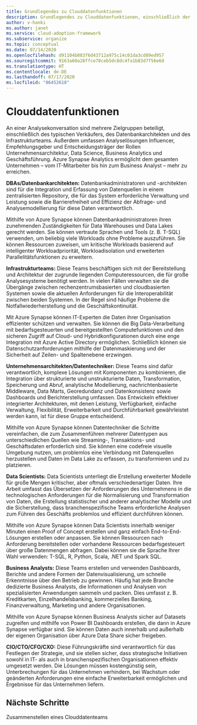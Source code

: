 ```yaml
---
title: Grundlegendes zu Clouddatenfunktionen
description: Grundlegendes zu Clouddatenfunktionen, einschließlich der Quelle der Funktionalität, des Umfangs und der Ergebnisse.
author: v-hanki
ms.author: janet
ms.service: cloud-adoption-framework
ms.subservice: organize
ms.topic: conceptual
ms.date: 07/14/2020
ms.openlocfilehash: d91104b083f6d43712a975c14c01da3cd89ed957
ms.sourcegitcommit: 9163a60a28ffce78ceb5dc8dc4fa1b83d7f56e6d
ms.translationtype: HT
ms.contentlocale: de-DE
ms.lasthandoff: 07/17/2020
ms.locfileid: "86452618"
---
```

# <a name="cloud-data-functions"></a>Clouddatenfunktionen

An einer Analysekonversation sind mehrere Zielgruppen beteiligt, einschließlich des typischen Verkäufers, des Datenbankarchitekten und des Infrastrukturteams. Außerdem umfassen Analyselösungen Influencer, Empfehlungsgeber und Entscheidungsträger der Rollen Unternehmensarchitektur, Data Science, Business Analytics und Geschäftsführung. Azure Synapse Analytics ermöglicht dem gesamten Unternehmen – vom IT-Mitarbeiter bis hin zum Business Analyst – mehr zu erreichen.

**DBAs/Datenbankarchitekten:** Datenbankadministratoren und -architekten sind für die Integration und Erfassung von Datenquellen in einem zentralisierten Repository, die für das System erforderliche Verwaltung und Leistung sowie die Barrierefreiheit und Effizienz der Abfrage- und Analysemodellierung für diese Daten verantwortlich.

Mithilfe von Azure Synapse können Datenbankadministratoren ihren zunehmenden Zuständigkeiten für Data Warehouses und Data Lakes gerecht werden. Sie können vertraute Sprachen und Tools (z. B. T-SQL) verwenden, um beliebig viele Workloads ohne Probleme auszuführen. Sie können Ressourcen zuweisen, um kritische Workloads basierend auf intelligenter Workloadpriorität, Workloadisolation und erweiterten Parallelitätsfunktionen zu erweitern.

**Infrastrukturteams:** Diese Teams beschäftigen sich mit der Bereitstellung und Architektur der zugrunde liegenden Computeressourcen, die für große Analysesysteme benötigt werden. In vielen Fällen verwalten sie die Übergänge zwischen rechenzentrumsbasierten und cloudbasierten Systemen sowie die aktuellen Anforderungen für die Interoperabilität zwischen beiden Systemen.  In der Regel sind häufige Probleme die Notfallwiederherstellung und die Geschäftskontinuität.

Mit Azure Synapse können IT-Experten die Daten ihrer Organisation effizienter schützen und verwalten. Sie können die Big Data-Verarbeitung mit bedarfsgesteuerten und bereitgestellten Computefunktionen und den sicheren Zugriff auf Cloud- und Hybridkonfigurationen durch eine enge Integration mit Azure Active Directory ermöglichen. Schließlich können sie Datenschutzanforderungen mithilfe der Datenmaskierung und der Sicherheit auf Zeilen- und Spaltenebene erzwingen.

**Unternehmensarchitekten/Datentechniker:** Diese Teams sind dafür verantwortlich, komplexe Lösungen mit Komponenten zu kombinieren, die Integration über strukturierte und unstrukturierte Daten, Transformation, Speicherung und Abruf, analytische Modellierung, nachrichtenbasierte Middleware, Data Marts, Georedundanz und Datenkonsistenz sowie Dashboards und Berichterstellung umfassen. Das Entwickeln effektiver integrierter Architekturen, mit denen Leistung, Verfügbarkeit, einfache Verwaltung, Flexibilität, Erweiterbarkeit und Durchführbarkeit gewährleistet werden kann, ist für diese Gruppe entscheidend.

Mithilfe von Azure Synapse können Datentechniker die Schritte vereinfachen, die zum Zusammenführen mehrerer Datentypen aus unterschiedlichen Quellen wie Streaming-, Transaktions- und Geschäftsdaten erforderlich sind. Sie können eine codefreie visuelle Umgebung nutzen, um problemlos eine Verbindung mit Datenquellen herzustellen und Daten im Data Lake zu erfassen, zu transformieren und zu platzieren.

**Data Scientists:** Data Scientists unterliegt die Erstellung erweiterter Modelle für große Mengen kritischer, aber oftmals verschiedenartiger Daten. Ihre Arbeit umfasst das Übersetzen der Anforderungen des Unternehmens in die technologischen Anforderungen für die Normalisierung und Transformation von Daten, die Erstellung statistischer und anderer analytischer Modelle und die Sicherstellung, dass branchenspezifische Teams erforderliche Analysen zum Führen des Geschäfts problemlos und effizient durchführen können.

Mithilfe von Azure Synapse können Data Scientists innerhalb weniger Minuten einen Proof of Concept erstellen und ganz einfach End-to-End-Lösungen erstellen oder anpassen. Sie können Ressourcen nach Anforderung bereitstellen oder vorhandene Ressourcen bedarfsgesteuert über große Datenmengen abfragen. Dabei können sie die Sprache Ihrer Wahl verwenden: T-SQL, R, Python, Scala, .NET und Spark SQL.

**Business Analysts:** Diese Teams erstellen und verwenden Dashboards, Berichte und andere Formen der Datenvisualisierung, um schnelle Erkenntnisse über den Betrieb zu gewinnen. Häufig hat jede Branche dedizierte Business Analysts, die Informationen und Analysen von spezialisierten Anwendungen sammeln und packen. Dies umfasst z. B. Kreditkarten, Einzelhandelsbanking, kommerzielles Banking, Finanzverwaltung, Marketing und andere Organisationen.  

Mithilfe von Azure Synapse können Business Analysts sicher auf Datasets zugreifen und mithilfe von Power BI Dashboards erstellen, die dann in Azure Synapse verfügbar sind. Sie können Daten auch innerhalb und außerhalb der eigenen Organisation über Azure Data Share sicher freigeben.

**CIO/CTO/CFO/CXO:** Diese Führungskräfte sind verantwortlich für das Festlegen der Strategie, und sie stellen sicher, dass strategische Initiativen sowohl in IT- als auch in branchenspezifischen Organisationen effektiv umgesetzt werden. Die Lösungen müssen kostengünstig sein, Unterbrechungen für das Unternehmen verhindern, bei Wachstum oder geänderten Anforderungen eine einfache Erweiterbarkeit ermöglichen und Ergebnisse für das Unternehmen liefern.

## <a name="next-steps"></a>Nächste Schritte

Zusammenstellen eines Clouddatenteams
